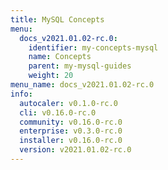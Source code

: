 ```yaml
---
title: MySQL Concepts
menu:
  docs_v2021.01.02-rc.0:
    identifier: my-concepts-mysql
    name: Concepts
    parent: my-mysql-guides
    weight: 20
menu_name: docs_v2021.01.02-rc.0
info:
  autocaler: v0.1.0-rc.0
  cli: v0.16.0-rc.0
  community: v0.16.0-rc.0
  enterprise: v0.3.0-rc.0
  installer: v0.16.0-rc.0
  version: v2021.01.02-rc.0
---
```


